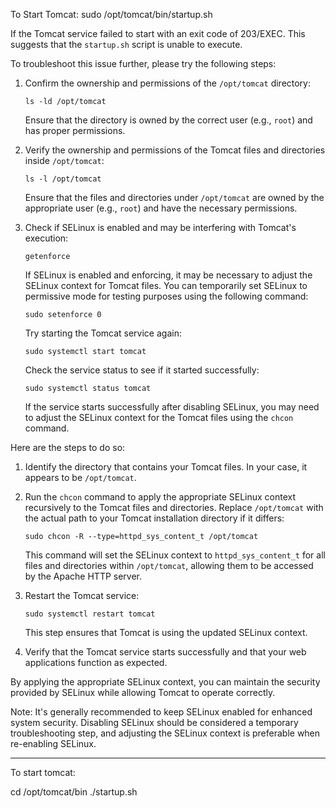 To Start Tomcat:
sudo /opt/tomcat/bin/startup.sh

If the Tomcat service failed to start with an exit code of 203/EXEC. This suggests that the `startup.sh` script is unable to execute.

To troubleshoot this issue further, please try the following steps:

1. Confirm the ownership and permissions of the `/opt/tomcat` directory:
   ```shell
   ls -ld /opt/tomcat
   ```

   Ensure that the directory is owned by the correct user (e.g., `root`) and has proper permissions.

2. Verify the ownership and permissions of the Tomcat files and directories inside `/opt/tomcat`:
   ```shell
   ls -l /opt/tomcat
   ```

   Ensure that the files and directories under `/opt/tomcat` are owned by the appropriate user (e.g., `root`) and have the necessary permissions.

3. Check if SELinux is enabled and may be interfering with Tomcat's execution:
   ```shell
   getenforce
   ```

   If SELinux is enabled and enforcing, it may be necessary to adjust the SELinux context for Tomcat files. You can temporarily set SELinux to permissive mode for testing purposes using the following command:
   ```shell
   sudo setenforce 0
   ```

   Try starting the Tomcat service again:
   ```shell
   sudo systemctl start tomcat
   ```

   Check the service status to see if it started successfully:
   ```shell
   sudo systemctl status tomcat
   ```

   If the service starts successfully after disabling SELinux, you may need to adjust the SELinux context for the Tomcat files using the `chcon` command.

Here are the steps to do so:

1. Identify the directory that contains your Tomcat files. In your case, it appears to be `/opt/tomcat`.

2. Run the `chcon` command to apply the appropriate SELinux context recursively to the Tomcat files and directories. Replace `/opt/tomcat` with the actual path to your Tomcat installation directory if it differs:
   ```shell
   sudo chcon -R --type=httpd_sys_content_t /opt/tomcat
   ```

   This command will set the SELinux context to `httpd_sys_content_t` for all files and directories within `/opt/tomcat`, allowing them to be accessed by the Apache HTTP server.

3. Restart the Tomcat service:
   ```shell
   sudo systemctl restart tomcat
   ```

   This step ensures that Tomcat is using the updated SELinux context.

4. Verify that the Tomcat service starts successfully and that your web applications function as expected.

By applying the appropriate SELinux context, you can maintain the security provided by SELinux while allowing Tomcat to operate correctly.

Note: It's generally recommended to keep SELinux enabled for enhanced system security. Disabling SELinux should be considered a temporary troubleshooting step, and adjusting the SELinux context is preferable when re-enabling SELinux.

-----------------------
To start tomcat:

cd /opt/tomcat/bin
./startup.sh
